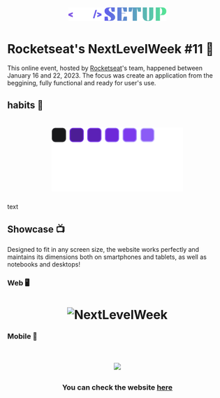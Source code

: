 <h1 align="center">
    <img alt="NextLevelWeek" title="NLW Logo" src="./web/src/assets/nlw.svg" width="225px"/>
</h1>

# Rocketseat's NextLevelWeek #11 :rocket:

This online event, hosted by [Rocketseat](https://rocketseat.com.br/)'s team, happened between January 16 and 22, 2023. 
The focus was create an application from the beggining, fully functional and ready for user's use.

## habits :calendar:

<h1 align="center">
    <img alt="habits Logo" title="habits Logo" src="./web/src/assets/logo.svg" width="300px"/>
</h1>

text

## Showcase :tv:

Designed to fit in any screen size, the website works perfectly and maintains its dimensions both on smartphones and tablets, as well as notebooks and desktops!

### Web :desktop_computer:

<h1 align="center">
    <img alt="NextLevelWeek" title="NLW Logo" src="./assets/imgs/alba-ss1.PNG" width="800px"/>
</h1>

### Mobile :iphone:

<h1 align="center">
  <img src="https://media.giphy.com/media/cqSPmEoeIJcAtrL0vp/giphy.gif" />
 </h1>
 
 #### <h3 align="center">You can check the website [here](https://giobroliatto.github.io//)</h3>